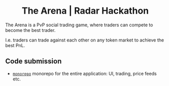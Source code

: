 <h1 align="center">The Arena | Radar Hackathon</h1>

The Arena is a PvP social trading game, where traders can compete to become the best trader. 

I.e. traders can trade against each other on any token market to achieve the best PnL.

## Code submission
- [`monorepo`](https://github.com/The-Arena-Fun/arena-ts) monorepo for the entire application: UI, trading, price feeds etc.
